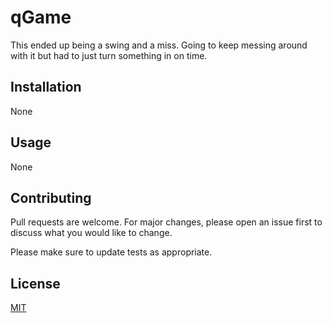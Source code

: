 # qGame

This ended up being a swing and a miss. Going to keep messing around with it but had to just turn something in on time.

## Installation

None

## Usage

None

## Contributing
Pull requests are welcome. For major changes, please open an issue first to discuss what you would like to change.

Please make sure to update tests as appropriate.

## License
[MIT](https://choosealicense.com/licenses/mit/)